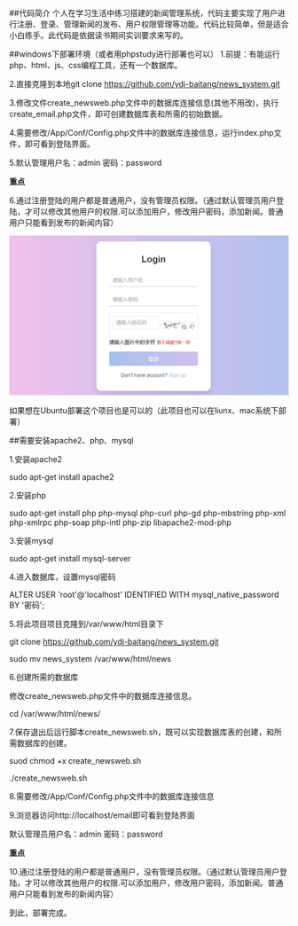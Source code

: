 ##代码简介
个人在学习生活中练习搭建的新闻管理系统，代码主要实现了用户进行注册、登录、管理新闻的发布、用户权限管理等功能。代码比较简单，但是适合小白练手。此代码是依据读书期间实训要求来写的。

##windows下部署环境（或者用phpstudy进行部署也可以）
1.前提：有能运行php、html、js、css编程工具，还有一个数据库。

2.直接克隆到本地git clone https://github.com/ydj-baitang/news_system.git

3.修改文件create_newsweb.php文件中的数据库连接信息(其他不用改)，执行create_email.php文件，即可创建数据库表和所需的初始数据。                        



4.需要修改/App/Conf/Config.php文件中的数据库连接信息，运行index.php文件，即可看到登陆界面。


5.默认管理用户名：admin  密码：password

****重点****

6.通过注册登陆的用户都是普通用户，没有管理员权限。（通过默认管理员用户登陆，才可以修改其他用户的权限.可以添加用户，修改用户密码，添加新闻。普通用户只能看到发布的新闻内容）

![Image text](https://github.com/ydj-baitang/news_system/blob/main/Uploads/1.png)

如果想在Ubuntu部署这个项目也是可以的（此项目也可以在liunx、mac系统下部署）

##需要安装apache2、php、mysql

1.安装apache2

sudo apt-get install apache2

2.安装php

sudo apt-get install php php-mysql php-curl php-gd php-mbstring php-xml php-xmlrpc php-soap php-intl php-zip libapache2-mod-php

3.安装mysql

sudo apt-get install mysql-server

4.进入数据库，设置mysql密码

ALTER USER 'root'@'localhost' IDENTIFIED WITH mysql_native_password BY '密码';


5.将此项目项目克隆到/var/www/html目录下

git clone https://github.com/ydj-baitang/news_system.git


sudo mv news_system /var/www/html/news

6.创建所需的数据库

修改create_newsweb.php文件中的数据库连接信息。

cd /var/www/html/news/

7.保存退出后运行脚本create_newsweb.sh，既可以实现数据库表的创建，和所需数据库的创建。

suod chmod +x create_newsweb.sh       

./create_newsweb.sh

8.需要修改/App/Conf/Config.php文件中的数据库连接信息

9.浏览器访问http://localhost/email即可看到登陆界面

默认管理员用户名：admin  密码：password

****重点****

10.通过注册登陆的用户都是普通用户，没有管理员权限。（通过默认管理员用户登陆，才可以修改其他用户的权限.可以添加用户，修改用户密码，添加新闻。普通用户只能看到发布的新闻内容）

到此，部署完成。
